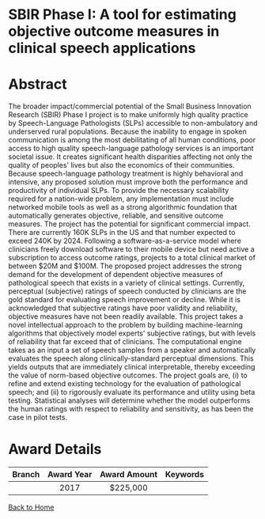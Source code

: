 
SBIR Phase I: A tool for estimating objective outcome measures in clinical speech applications
==============================================================================================

# Abstract


The broader impact/commercial potential of the Small Business Innovation Research (SBIR) Phase I project is to make uniformly high quality practice by Speech-Language Pathologists (SLPs) accessible to non-ambulatory and underserved rural populations. Because the inability to engage in spoken communication is among the most debilitating of all human conditions, poor access to high quality speech-language pathology services is an important societal issue. It creates significant health disparities affecting not only the quality of peoples' lives but also the economics of their communities. Because speech-language pathology treatment is highly behavioral and intensive, any proposed solution must improve both the performance and productivity of individual SLPs. To provide the necessary scalability required for a nation-wide problem, any implementation must include networked mobile tools as well as a strong algorithmic foundation that automatically generates objective, reliable, and sensitive outcome measures. The project has the potential for significant commercial impact. There are currently 160K SLPs in the US and that number expected to exceed 240K by 2024. Following a software-as-a-service model where clinicians freely download software to their mobile device but need active a subscription to access outcome ratings, projects to a total clinical market of between $20M and $100M. The proposed project addresses the strong demand for the development of dependent objective measures of pathological speech that exists in a variety of clinical settings. Currently, perceptual (subjective) ratings of speech conducted by clinicians are the gold standard for evaluating speech improvement or decline. While it is acknowledged that subjective ratings have poor validity and reliability, objective measures have not been readily available. This project takes a novel intellectual approach to the problem by building machine-learning algorithms that objectively model experts' subjective ratings, but with levels of reliability that far exceed that of clinicians. The computational engine takes as an input a set of speech samples from a speaker and automatically evaluates the speech along clinically-standard perceptual dimensions. This yields outputs that are immediately clinical interpretable, thereby exceeding the value of norm-based objective outcomes. The project goals are, (i) to refine and extend existing technology for the evaluation of pathological speech; and (ii) to rigorously evaluate its performance and utility using beta testing. Statistical analyses will determine whether the model outperforms the human ratings with respect to reliability and sensitivity, as has been the case in pilot tests.  

# Award Details

|Branch|Award Year|Award Amount|Keywords|
| :---: | :---: | :---: | :---: |
||2017|$225,000||
  
  


[Back to Home](https://github.com/chrischow/dod_sbir_awards/JT/#303)
